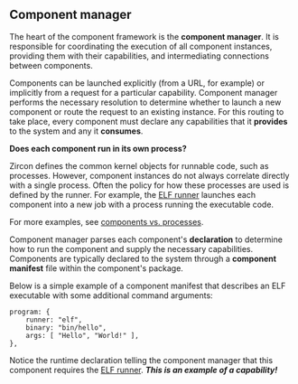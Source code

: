 ## Component manager

The heart of the component framework is the **component manager**. It is
responsible for coordinating the execution of all component instances,
providing them with their capabilities, and intermediating connections between
components.

Components can be launched explicitly (from a URL, for example) or implicitly
from a request for a particular capability. Component manager performs the
necessary resolution to determine whether to launch a new component or route
the request to an existing instance. For this routing to take place, every
component must declare any capabilities that it **provides** to the system
and any it **consumes**.


<aside class="key-point">
  <b>Does each component run in its own process?</b>
  <p>Zircon defines the common kernel objects for runnable code, such as
  processes. However, component instances do not always correlate directly
  with a single process. Often the policy for how these processes are used
  is defined by the runner. For example, the
  <a href="/docs/concepts/components/v2/elf_runner.md">ELF runner</a> launches
  each component into a new job with a process running the executable code.</p>

  <p>For more examples, see
  <a href="/docs/concepts/components/v2/components_vs_processes.md">components
  vs. processes</a>.</p>
</aside>

Component manager parses each component's **declaration** to determine how to
run the component and supply the necessary capabilities. Components are
typically declared to the system through a **component manifest** file within
the component's package.

Below is a simple example of a component manifest that describes an ELF
executable with some additional command arguments:

```json5
program: {
    runner: "elf",
    binary: "bin/hello",
    args: [ "Hello", "World!" ],
},
```

Notice the runtime declaration telling the component manager that this
component requires the [ELF runner](/docs/concepts/components/v2/elf_runner.md).
**_This is an example of a capability!_**
